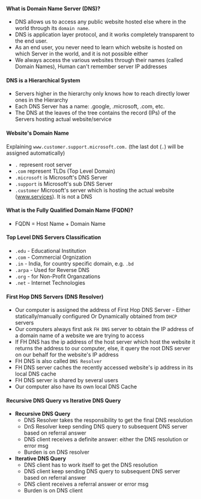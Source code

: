 #### What is Domain Name Server (DNS)?
- DNS allows us to access any public website hosted else where in the world through its `domain name`.
- DNS is application layer protocol, and it works completely transparent to the end user.
- As an end user, you never need to learn which website is hosted on which Server in the world, and it is not possible either
- We always access the various websites through their names (called Domain Names), Human can't remember server IP addresses


#### DNS is a Hierarchical System

- Servers higher in the hierarchy only knows how to reach directly lower ones in the Hierarchy
- Each DNS Server has a name: .google, .microsoft, .com, etc.
- The DNS at the leaves of the tree contains the record (IPs) of the Servers hosting actual website/service

#### Website's Domain Name
Explaining `www.customer.support.microsoft.com.` (the last dot (`.`) will be assigned automatically)

- `.` represent root server
- `.com` represent TLDs  (Top Level Domain)
- `.microsoft` is Microsoft's DNS Server
- `.support` is Microsoft's sub DNS Server
- `.customer` Microsoft's server which is hosting the actual website (www.services). It is not a DNS

#### What is the Fully Qualified Domain Name (FQDN)?

- FQDN = Host Name + Domain Name

#### Top Level DNS Servers Classification

- `.edu` - Educational Institution
- `.com` - Commercial Orgnization
- `.in` - India, for country specific domain, e.g. `.bd`
- `.arpa` - Used for Reverse DNS
- `.org` - for Non-Profit Organzations
- `.net` - Internet Technologies

#### First Hop DNS Servers (DNS Resolver)

- Our computer is assigned the address of First Hop DNS Server - Either statically/manually configured Or Dynamically obtained from `DHCP` servers
- Our computers always first ask `FH DNS` server to obtain the IP address of a domain name of a website we are trying to access
- If FH DNS has the ip address of the host server which host the website it returns the address to our computer, else, it query the root DNS server on our behalf for the website's IP address
- FH DNS is also called `DNS Resolver`
- FH DNS server caches the recently accessed website's ip address in its local DNS cache
- FH DNS server is shared by several users
- Our computer also have its own local DNS Cache

#### Recursive DNS Query vs Iterative DNS Query

- **Recursive DNS Query**
  - DNS Resolver takes the responsibility to get the final DNS resolution
  - DnS Resolver keep sending DNS query to subsequent DNS server based on referral answer
  - DNS client receives a definite answer: either the DNS resolution or error msg
  - Burden is on DNS resolver
- **Iterative DNS Query**
  - DNS client has to work itself to get the DNS resolution
  - DNS client keep sending DNS query to subsequent DNS server based on referral answer
  - DNS client receives a referral answer or error msg
  - Burden is on DNS client